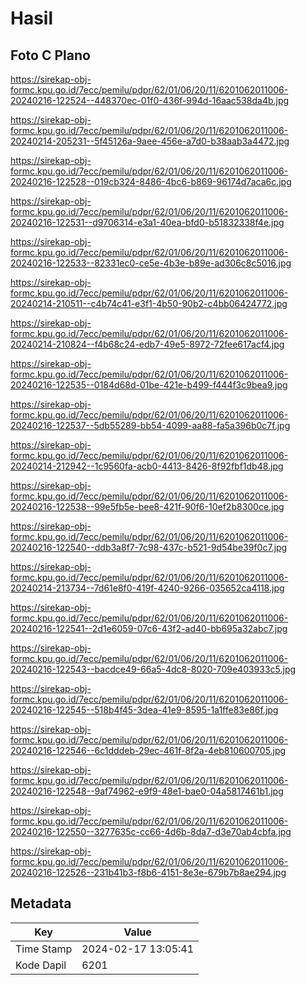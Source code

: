 # Hasil

## Foto C Plano

https://sirekap-obj-formc.kpu.go.id/7ecc/pemilu/pdpr/62/01/06/20/11/6201062011006-20240216-122524--448370ec-01f0-436f-994d-16aac538da4b.jpg

https://sirekap-obj-formc.kpu.go.id/7ecc/pemilu/pdpr/62/01/06/20/11/6201062011006-20240214-205231--5f45126a-9aee-456e-a7d0-b38aab3a4472.jpg

https://sirekap-obj-formc.kpu.go.id/7ecc/pemilu/pdpr/62/01/06/20/11/6201062011006-20240216-122528--019cb324-8486-4bc6-b869-96174d7aca6c.jpg

https://sirekap-obj-formc.kpu.go.id/7ecc/pemilu/pdpr/62/01/06/20/11/6201062011006-20240216-122531--d9706314-e3a1-40ea-bfd0-b51832338f4e.jpg

https://sirekap-obj-formc.kpu.go.id/7ecc/pemilu/pdpr/62/01/06/20/11/6201062011006-20240216-122533--82331ec0-ce5e-4b3e-b89e-ad306c8c5016.jpg

https://sirekap-obj-formc.kpu.go.id/7ecc/pemilu/pdpr/62/01/06/20/11/6201062011006-20240214-210511--c4b74c41-e3f1-4b50-90b2-c4bb06424772.jpg

https://sirekap-obj-formc.kpu.go.id/7ecc/pemilu/pdpr/62/01/06/20/11/6201062011006-20240214-210824--f4b68c24-edb7-49e5-8972-72fee617acf4.jpg

https://sirekap-obj-formc.kpu.go.id/7ecc/pemilu/pdpr/62/01/06/20/11/6201062011006-20240216-122535--0184d68d-01be-421e-b499-f444f3c9bea9.jpg

https://sirekap-obj-formc.kpu.go.id/7ecc/pemilu/pdpr/62/01/06/20/11/6201062011006-20240216-122537--5db55289-bb54-4099-aa88-fa5a396b0c7f.jpg

https://sirekap-obj-formc.kpu.go.id/7ecc/pemilu/pdpr/62/01/06/20/11/6201062011006-20240214-212942--1c9560fa-acb0-4413-8426-8f92fbf1db48.jpg

https://sirekap-obj-formc.kpu.go.id/7ecc/pemilu/pdpr/62/01/06/20/11/6201062011006-20240216-122538--99e5fb5e-bee8-421f-90f6-10ef2b8300ce.jpg

https://sirekap-obj-formc.kpu.go.id/7ecc/pemilu/pdpr/62/01/06/20/11/6201062011006-20240216-122540--ddb3a8f7-7c98-437c-b521-9d54be39f0c7.jpg

https://sirekap-obj-formc.kpu.go.id/7ecc/pemilu/pdpr/62/01/06/20/11/6201062011006-20240214-213734--7d61e8f0-419f-4240-9266-035652ca4118.jpg

https://sirekap-obj-formc.kpu.go.id/7ecc/pemilu/pdpr/62/01/06/20/11/6201062011006-20240216-122541--2d1e6059-07c6-43f2-ad40-bb695a32abc7.jpg

https://sirekap-obj-formc.kpu.go.id/7ecc/pemilu/pdpr/62/01/06/20/11/6201062011006-20240216-122543--bacdce49-66a5-4dc8-8020-709e403933c5.jpg

https://sirekap-obj-formc.kpu.go.id/7ecc/pemilu/pdpr/62/01/06/20/11/6201062011006-20240216-122545--518b4f45-3dea-41e9-8595-1a1ffe83e86f.jpg

https://sirekap-obj-formc.kpu.go.id/7ecc/pemilu/pdpr/62/01/06/20/11/6201062011006-20240216-122546--6c1dddeb-29ec-461f-8f2a-4eb810600705.jpg

https://sirekap-obj-formc.kpu.go.id/7ecc/pemilu/pdpr/62/01/06/20/11/6201062011006-20240216-122548--9af74962-e9f9-48e1-bae0-04a5817461b1.jpg

https://sirekap-obj-formc.kpu.go.id/7ecc/pemilu/pdpr/62/01/06/20/11/6201062011006-20240216-122550--3277635c-cc66-4d6b-8da7-d3e70ab4cbfa.jpg

https://sirekap-obj-formc.kpu.go.id/7ecc/pemilu/pdpr/62/01/06/20/11/6201062011006-20240216-122526--231b41b3-f8b6-4151-8e3e-679b7b8ae294.jpg


## Metadata

| Key        | Value               |
| ---------- | ------------------- |
| Time Stamp | 2024-02-17 13:05:41 |
| Kode Dapil | 6201                |




